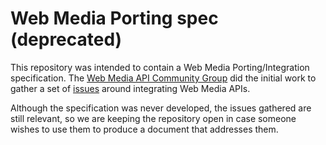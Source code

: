 # Web Media Porting spec (deprecated)

This repository was intended to contain a Web Media Porting/Integration specification. The [Web Media API Community Group](https://www.w3.org/community/webmediaapi) did the initial work to gather a set of [issues](https://github.com/w3c/webmediaporting/issues) around integrating Web Media APIs.

Although the specification was never developed, the issues gathered are still relevant, so we are keeping the repository open in case someone wishes to use them to produce a document that addresses them.
